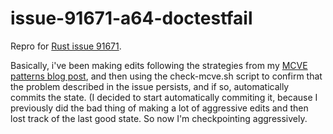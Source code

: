 # issue-91671-a64-doctestfail
Repro for [Rust issue 91671].

Basically, i've been making edits following the strategies from
my [MCVE patterns blog post], and then using the check-mcve.sh script to confirm that the problem described
in the issue persists, and if so, automatically commits the state. (I decided to start automatically commiting
it, because I previously did the bad thing of making a lot of aggressive edits and then lost track of the last good state.
So now I'm checkpointing aggressively.

[MCVE patterns blog post]: http://blog.pnkfx.org/blog/2019/11/18/rust-bug-minimization-patterns/

[Rust issue 91671]: https://github.com/rust-lang/rust/issues/91671

